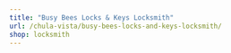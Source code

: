```yaml
---
title: "Busy Bees Locks & Keys Locksmith"
url: /chula-vista/busy-bees-locks-and-keys-locksmith/
shop: locksmith
---
```

